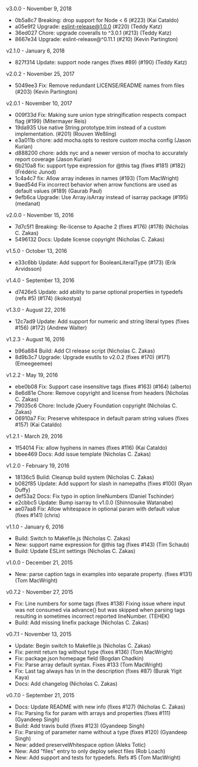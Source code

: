 v3.0.0 - November 9, 2018

- 0b5a8c7 Breaking: drop support for Node < 6 (#223) (Kai Cataldo)
- a05e9f2 Upgrade: eslint-release@1.0.0 (#220) (Teddy Katz)
- 36ed027 Chore: upgrade coveralls to ^3.0.1 (#213) (Teddy Katz)
- 8667e34 Upgrade: eslint-release@^0.11.1 (#210) (Kevin Partington)

v2.1.0 - January 6, 2018

- 827f314 Update: support node ranges (fixes #89) (#190) (Teddy Katz)

v2.0.2 - November 25, 2017

- 5049ee3 Fix: Remove redundant LICENSE/README names from files (#203) (Kevin Partington)

v2.0.1 - November 10, 2017

- 009f33d Fix: Making sure union type stringification respects compact flag (#199) (Mitermayer Reis)
- 19da935 Use native String.prototype.trim instead of a custom implementation. (#201) (Rouven Weßling)
- e3a011b chore: add mocha.opts to restore custom mocha config (Jason Kurian)
- d888200 chore: adds nyc and a newer version of mocha to accurately report coverage (Jason Kurian)
- 6b210a8 fix: support type expression for @this tag (fixes #181) (#182) (Frédéric Junod)
- 1c4a4c7 fix: Allow array indexes in names (#193) (Tom MacWright)
- 9aed54d Fix incorrect behavior when arrow functions are used as default values (#189) (Gaurab Paul)
- 9efb6ca Upgrade: Use Array.isArray instead of isarray package (#195) (medanat)

v2.0.0 - November 15, 2016

- 7d7c5f1 Breaking: Re-license to Apache 2 (fixes #176) (#178) (Nicholas C. Zakas)
- 5496132 Docs: Update license copyright (Nicholas C. Zakas)

v1.5.0 - October 13, 2016

- e33c6bb Update: Add support for BooleanLiteralType (#173) (Erik Arvidsson)

v1.4.0 - September 13, 2016

- d7426e5 Update: add ability to parse optional properties in typedefs (refs #5) (#174) (ikokostya)

v1.3.0 - August 22, 2016

- 12c7ad9 Update: Add support for numeric and string literal types (fixes #156) (#172) (Andrew Walter)

v1.2.3 - August 16, 2016

- b96a884 Build: Add CI release script (Nicholas C. Zakas)
- 8d9b3c7 Upgrade: Upgrade esutils to v2.0.2 (fixes #170) (#171) (Emeegeemee)

v1.2.2 - May 19, 2016

- ebe0b08 Fix: Support case insensitive tags (fixes #163) (#164) (alberto)
- 8e6d81e Chore: Remove copyright and license from headers (Nicholas C. Zakas)
- 79035c6 Chore: Include jQuery Foundation copyright (Nicholas C. Zakas)
- 06910a7 Fix: Preserve whitespace in default param string values (fixes #157) (Kai Cataldo)

v1.2.1 - March 29, 2016

- 1f54014 Fix: allow hyphens in names (fixes #116) (Kai Cataldo)
- bbee469 Docs: Add issue template (Nicholas C. Zakas)

v1.2.0 - February 19, 2016

- 18136c5 Build: Cleanup build system (Nicholas C. Zakas)
- b082f85 Update: Add support for slash in namepaths (fixes #100) (Ryan Duffy)
- def53a2 Docs: Fix typo in option lineNumbers (Daniel Tschinder)
- e2cbbc5 Update: Bump isarray to v1.0.0 (Shinnosuke Watanabe)
- ae07aa8 Fix: Allow whitespace in optional param with default value (fixes #141) (chris)

v1.1.0 - January 6, 2016

- Build: Switch to Makefile.js (Nicholas C. Zakas)
- New: support name expression for @this tag (fixes #143) (Tim Schaub)
- Build: Update ESLint settings (Nicholas C. Zakas)

v1.0.0 - December 21, 2015

- New: parse caption tags in examples into separate property. (fixes #131) (Tom MacWright)

v0.7.2 - November 27, 2015

- Fix: Line numbers for some tags (fixes #138) Fixing issue where input was not consumed via advance() but was skipped when parsing tags resulting in sometimes incorrect reported lineNumber. (TEHEK)
- Build: Add missing linefix package (Nicholas C. Zakas)

v0.7.1 - November 13, 2015

- Update: Begin switch to Makefile.js (Nicholas C. Zakas)
- Fix: permit return tag without type (fixes #136) (Tom MacWright)
- Fix: package.json homepage field (Bogdan Chadkin)
- Fix: Parse array default syntax. Fixes #133 (Tom MacWright)
- Fix: Last tag always has \n in the description (fixes #87) (Burak Yigit Kaya)
- Docs: Add changelog (Nicholas C. Zakas)

v0.7.0 - September 21, 2015

- Docs: Update README with new info (fixes #127) (Nicholas C. Zakas)
- Fix: Parsing fix for param with arrays and properties (fixes #111) (Gyandeep Singh)
- Build: Add travis build (fixes #123) (Gyandeep Singh)
- Fix: Parsing of parameter name without a type (fixes #120) (Gyandeep Singh)
- New: added preserveWhitespace option (Aleks Totic)
- New: Add "files" entry to only deploy select files (Rob Loach)
- New: Add support and tests for typedefs. Refs #5 (Tom MacWright)
